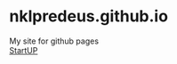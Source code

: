 # nklpredeus.github.io
My site for github pages <br>
<a href="https://nklpredeus.github.io/dev/index">StartUP</a>

